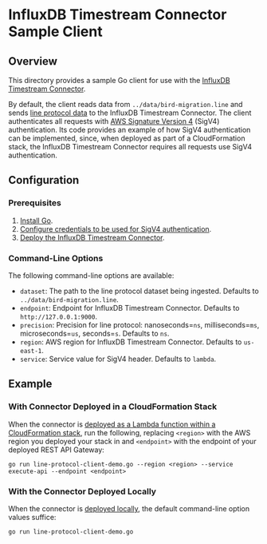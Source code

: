 # InfluxDB Timestream Connector Sample Client

## Overview

This directory provides a sample Go client for use with the [InfluxDB Timestream Connector](../../influxdb-timestream-connector/README.md).

By default, the client reads data from `../data/bird-migration.line` and sends [line protocol data](https://docs.influxdata.com/influxdb/v2/reference/syntax/line-protocol/) to the InfluxDB Timestream Connector. The client authenticates all requests with [AWS Signature Version 4](https://docs.aws.amazon.com/AmazonS3/latest/API/sig-v4-authenticating-requests.html) (SigV4) authentication. Its code provides an example of how SigV4 authentication can be implemented, since, when deployed as part of a CloudFormation stack, the InfluxDB Timestream Connector requires all requests use SigV4 authentication.

## Configuration

### Prerequisites

1. [Install Go](https://go.dev/doc/install).
2. [Configure credentials to be used for SigV4 authentication](https://docs.aws.amazon.com/sdkref/latest/guide/creds-config-files.html).
3. [Deploy the InfluxDB Timestream Connector](../../influxdb-timestream-connector/README.md#deployment-options).

### Command-Line Options

The following command-line options are available:

- `dataset`: The path to the line protocol dataset being ingested. Defaults to `../data/bird-migration.line`.
- `endpoint`: Endpoint for InfluxDB Timestream Connector. Defaults to `http://127.0.0.1:9000`.
- `precision`: Precision for line protocol: nanoseconds=`ns`, milliseconds=`ms`, microseconds=`us`, seconds=`s`. Defaults to `ns`.
- `region`: AWS region for InfluxDB Timestream Connector. Defaults to `us-east-1`.
- `service`: Service value for SigV4 header. Defaults to `lambda`.

## Example

### With Connector Deployed in a CloudFormation Stack

When the connector is [deployed as a Lambda function within a CloudFormation stack](../../influxdb-timestream-connector/README.md#aws-cloudformation-deployment), run the following, replacing `<region>` with the AWS region you deployed your stack in and `<endpoint>` with the endpoint of your deployed REST API Gateway:

```shell
go run line-protocol-client-demo.go --region <region> --service execute-api --endpoint <endpoint>
```

### With the Connector Deployed Locally

When the connector is [deployed locally](../../influxdb-timestream-connector/README.md#local-deployment), the default command-line option values suffice:

```shell
go run line-protocol-client-demo.go
```
